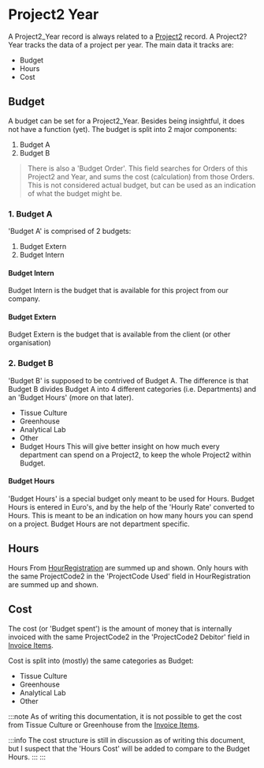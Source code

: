# Project2 Year
A Project2_Year record is always related to a [Project2](Project2.md) record. A Project2?Year tracks the data of a project per year. The main data it tracks are:
- Budget
- Hours
- Cost

## Budget
A budget can be set for a Project2_Year. Besides being insightful, it does not have a function (yet). The budget is split into 2 major components:
1. Budget A
2. Budget B

> There is also a 'Budget Order'. This field searches for Orders of this Project2 and Year, and sums the cost (calculation) from those Orders. This is not considered actual budget, but can be used as an indication of what the budget might be.

### 1. Budget A
'Budget A' is comprised of 2 budgets:
1. Budget Extern
2. Budget Intern
#### Budget Intern
Budget Intern is the budget that is available for this project from our company.
#### Budget Extern
Budget Extern is the budget that is available from the client (or other organisation)

### 2. Budget B
'Budget B' is supposed to be contrived of Budget A. The difference is that Budget B divides Budget A into 4 different categories (i.e. Departments) and an 'Budget Hours' (more on that later).
- Tissue Culture
- Greenhouse
- Analytical Lab
- Other
- Budget Hours
This will give better insight on how much every department can spend on a Project2, to keep the whole Project2 within Budget.

#### Budget Hours
'Budget Hours' is a special budget only meant to be used for Hours. Budget Hours is entered in Euro's, and by the help of the 'Hourly Rate' converted to Hours. This is meant to be an indication on how many hours you can spend on a project. Budget Hours are not department specific.

## Hours
Hours From [HourRegistration](HourRegistration.md) are summed up and shown. Only hours with the same ProjectCode2 in the 'ProjectCode Used' field in HourRegistration are summed up and shown.

## Cost
The cost (or 'Budget spent') is the amount of money that is internally invoiced with the same ProjectCode2 in the 'ProjectCode2 Debitor' field in [Invoice Items](../Financial/Invoice_Items.md). 

Cost is split into (mostly) the same categories as Budget:
- Tissue Culture
- Greenhouse
- Analytical Lab
- Other

:::note
As of writing this documentation, it is not possible to get the cost from Tissue Culture or Greenhouse from the [Invoice Items](../Financial/Invoice_Items.md).

:::info
The cost structure is still in discussion as of writing this document, but I suspect that the 'Hours Cost' will be added to compare to the Budget Hours.
:::
:::